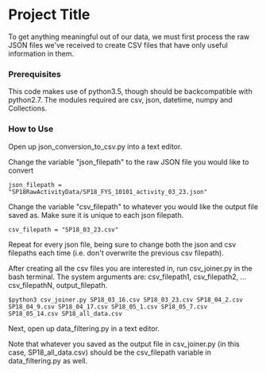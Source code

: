 # Project Title

To get anything meaningful out of our data, we must first process the raw JSON files we've received to create CSV files that have only useful information in them.

### Prerequisites

This code makes use of python3.5, though should be backcompatible with python2.7. The modules required are csv, json, datetime, numpy and Collections.

### How to Use

Open up json_conversion_to_csv.py into a text editor.

Change the variable "json_filepath" to the raw JSON file you would like to convert

```
json_filepath = "SP18RawActivityData/SP18_FYS_10101_activity_03_23.json"
```

Change the variable "csv_filepath" to whatever you would like the output file saved as. Make sure it is unique to each json filepath.

```
csv_filepath = "SP18_03_23.csv"
```

Repeat for every json file, being sure to change both the json and csv filepaths each time (i.e. don't overwrite the previous csv filepath).

After creating all the csv files you are interested in, run csv_joiner.py in the bash terminal. The system arguments are: csv_filepath1, csv_filepath2, ... csv_filepathN, output_filepath.

```
$python3 csv_joiner.py SP18_03_16.csv SP18_03_23.csv SP18_04_2.csv SP18_04_9.csv SP18_04_17.csv SP18_05_1.csv SP18_05_7.csv SP18_05_14.csv SP18_all_data.csv
```

Next, open up data_filtering.py in a text editor.

Note that whatever you saved as the output file in csv_joiner.py (in this case, SP18_all_data.csv) should be the csv_filepath variable in data_filtering.py as well.



